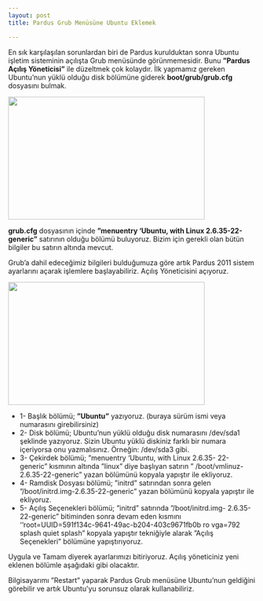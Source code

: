 ```yaml
---
layout: post
title: Pardus Grub Menüsüne Ubuntu Eklemek

---
```


En sık karşılaşılan sorunlardan biri de Pardus kurulduktan sonra Ubuntu işletim sisteminin açılışta Grub menüsünde görünmemesidir.
Bunu <b>”Pardus Açılış Yöneticisi”</b> ile düzeltmek çok kolaydır.
İlk yapmamız gereken Ubuntu’nun yüklü olduğu disk bölümüne
giderek <b>boot/grub/grub.cfg</b> dosyasını bulmak.

<img src="/chrome/yazılar/pardus/1.png"  width="400" height="250" />

<b>grub.cfg</b> dosyasının içinde <b>”menuentry ‘Ubuntu, with Linux
2.6.35-22-generic”</b> satırının olduğu bölümü buluyoruz. Bizim için
gerekli olan bütün bilgiler bu satırın altında mevcut.


Grub’a dahil edeceğimiz bilgileri bulduğumuza göre artık Pardus
2011 sistem ayarlarını açarak işlemlere başlayabiliriz.
Açılış Yöneticisini açıyoruz.

<img src="/chrome/yazılar/pardus/2.png"  width="400" height="250" />
<br />
<ul type="disc">
 <li>
1- Başlık bölümü; <b>”Ubuntu”</b> yazıyoruz. (buraya sürüm ismi veya
numarasını girebilirsiniz)
</li>
 <li>2- Disk bölümü; Ubuntu’nun yüklü olduğu disk numarasını
/dev/sda1 şeklinde yazıyoruz. Sizin Ubuntu yüklü diskiniz farklı bir
numara içeriyorsa onu yazmalısınız. Örneğin: /dev/sda3 gibi.</li>
 <li>3- Çekirdek bölümü; ”menuentry ‘Ubuntu, with Linux 2.6.35-
22-generic” kısmının altında ”linux” diye başlıyan satırın ”
/boot/vmlinuz-2.6.35-22-generic” yazan bölümünü kopyala
yapıştır ile ekliyoruz.</li>
 <li>4- Ramdisk Dosyası bölümü; ”initrd” satırından sonra gelen
”/boot/initrd.img-2.6.35-22-generic” yazan bölümünü kopyala
yapıştır ile ekliyoruz.</li>
 <li>5- Açılış Seçenekleri bölümü; ”initrd” satırında ”/boot/initrd.img-
2.6.35-22-generic” bitiminden sonra devam eden kısmını
‘‘root=UUID=591f134c-9641-49ac-b204-403c9671fb0b
ro
vga=792 splash quiet splash” kopyala yapıştır tekniğiyle alarak
”Açılış Seçenekleri” bölümüne yapıştırıyoruz.
</li>
</ul>  





Uygula ve Tamam diyerek ayarlarımızı bitiriyoruz.
Açılış yöneticiniz yeni eklenen bölümle aşağıdaki gibi olacaktır.

Bilgisayarımı ”Restart” yaparak Pardus Grub menüsüne Ubuntu’nun geldiğini görebilir ve artık Ubuntu’yu sorunsuz olarak kullanabiliriz.

